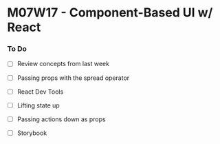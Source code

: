 # M07W17 - Component-Based UI w/ React

### To Do

- [ ] Review concepts from last week
- [ ] Passing props with the spread operator
- [ ] React Dev Tools
- [ ] Lifting state up
- [ ] Passing actions down as props
- [ ] Storybook



















